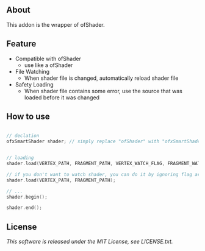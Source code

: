 ## About

This addon is the wrapper of ofShader.

## Feature
- Compatible with ofShader
   - use like a ofShader 
- File Watching
   - When shader file is changed, automatically reload shader file
- Safety Loading
   - When shader file contains some error, use the source that was loaded before it was changed

## How to use
```c++

// declation
ofxSmartShader shader; // simply replace "ofShader" with "ofxSmartShader"


// loading
shader.load(VERTEX_PATH, FRAGMENT_PATH, VERTEX_WATCH_FLAG, FRAGMENT_WATCH_FLAG);

// if you don't want to watch shader, you can do it by ignoring flag arguments.
shader.load(VERTEX_PATH, FRAGMENT_PATH);

// ...
shader.begin();

shader.end();

```



## License

*This software is released under the MIT License, see LICENSE.txt.*

